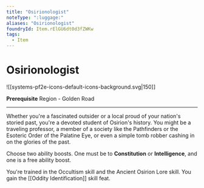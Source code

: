 ```yaml
---
title: "Osirionologist"
noteType: ":luggage:"
aliases: "Osirionologist"
foundryId: Item.rElGU6dt0d3fZWKw
tags:
  - Item
---
```


# Osirionologist
![[systems-pf2e-icons-default-icons-background.svg|150]]

**Prerequisite** Region - Golden Road

* * *

Whether you're a fascinated outsider or a local proud of your nation's storied past, you're a devoted student of Osirion's history. You might be a traveling professor, a member of a society like the Pathfinders or the Esoteric Order of the Palatine Eye, or even a simple tomb robber cashing in on the glories of the past.

Choose two ability boosts. One must be to **Constitution** or **Intelligence**, and one is a free ability boost.

You're trained in the Occultism skill and the Ancient Osirion Lore skill. You gain the [[Oddity Identification]] skill feat.
